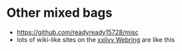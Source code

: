 # Other mixed bags

- https://github.com/readyready15728/misc
- lots of wiki-like sites on the [xxiivv Webring](https://webring.xxiivv.com/) are like this
